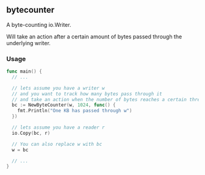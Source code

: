bytecounter
---

A byte-counting io.Writer.

Will take an action after a certain amount of bytes passed through the underlying writer.

### Usage

```go
func main() {
  // ...

  // lets assume you have a writer w
  // and you want to track how many bytes pass through it
  // and take an action when the number of bytes reaches a certain threshold
  bc := NewByteCounter(w, 1024, func() {
    fmt.Println("One KB has passed through w")
  })

  // lets assume you have a reader r
  io.Copy(bc, r)

  // You can also replace w with bc
  w = bc

  // ...
}
```
